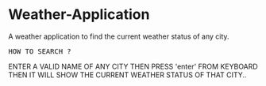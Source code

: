 # Weather-Application
A weather application to find the current weather status of any city.


<pre>HOW TO SEARCH ?</pre>
ENTER A VALID NAME OF ANY CITY THEN PRESS 'enter' FROM KEYBOARD
THEN IT WILL SHOW THE CURRENT WEATHER STATUS OF THAT CITY..

